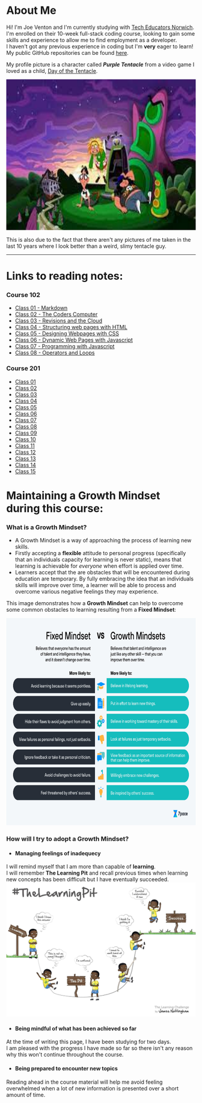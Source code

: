 # About Me

Hi! I'm Joe Venton and I'm currently studying with [Tech Educators Norwich](https://techeducators.co.uk).  
I'm enrolled on their 10-week full-stack coding course, looking to gain some skills and experience to allow me to find employment as a developer.  
I haven't got any previous experience in coding but I'm **very** eager to learn!  
My public GitHub repositories can be found [here](https://github.com/RealGUppercut).

My profile picture is a character called ***Purple Tentacle*** from a video game I loved as a child, [Day of the Tentacle](https://en.wikipedia.org/wiki/Day_of_the_Tentacle).

<img src="dott.jpg" width="1500" height="400">

This is also due to the fact that there aren't any pictures of me taken in the last 10 years where I look better than a weird, slimy tentacle guy.

---
# Links to reading notes:  

### Course 102  

- [Class 01 - Markdown](/102/102notes-01.md)  
- [Class 02 - The Coders Computer](/102/102notes-02.md)  
- [Class 03 - Revisions and the Cloud](/102/102notes-03.md)  
- [Class 04 - Structuring web pages with HTML](/102/102notes-04.md)  
- [Class 05 - Designing Webpages with CSS](/102/102notes-05.md)  
- [Class 06 - Dynamic Web Pages with Javascript](/102/102notes-06-javascript.md) 
- [Class 07 - Programming with Javascript](/102/102notes-07.md)  
- [Class 08 - Operators and Loops](/102/102notes-08.md)  

### Course 201  
  
 - [Class 01](/201/201notes-01.md)  
 - [Class 02](/201/201notes-02.md)  
 - [Class 03](/201/201notes-03.md)  
 - [Class 04](/201/201notes-04.md)  
 - [Class 05](/201/201notes-05.md)  
 - [Class 06](/201/201notes-06.md)  
 - [Class 07](/201/201notes-07.md)  
 - [Class 08](/201/201notes-08.md)  
 - [Class 09](/201/201notes-09.md)  
 - [Class 10](/201/201notes-10.md)  
 - [Class 11](/201/201notes-11.md)  
 - [Class 12](/201/201notes-12.md)  
 - [Class 13](/201/201notes-13.md)  
 - [Class 14](/201/201notes-14.md)  
 - [Class 15](/201/201notes-15.md)  


# Maintaining a Growth Mindset during this course:
### What is a Growth Mindset?
+ A Growth Mindset is a way of approaching the process of learning new skills.  
+ Firstly accepting a **flexible** attitude to personal progress (specifically that an individuals capacity for learning is never static), means that learning is achievable for *everyone* when effort is applied over time.
+ Learners accept that the are obstacles that will be encountered during education are temporary. By fully embracing the idea that an individuals skills will improve over time, a learner will be able to process and overcome various negative feelings they may experience.  

This image demonstrates how a **Growth Mindset** can help to overcome some common obstacles to learning resulting from a **Fixed Mindset**:  
   
<img src="GrowthMindset.jpg" width="1200" height="550">

### How will I try to adopt a Growth Mindset?
+ #### Managing feelings of inadequecy
I will remind myself that I am more than capable of **learning**.  
I will remember **The Learning Pit** and recall previous times when learning new concepts has been difficult but I have eventually succeeded.  
![Example of The Learning Pit concept](learningpit.jpg)

+ #### Being mindful of what has been achieved so far
At the time of writing this page, I have been studying for two days.  
I am pleased with the progress I have made so far so there isn't any reason why this won't continue throughout the course.  

+ #### Being prepared to encounter new topics  
Reading ahead in the course material will help me avoid feeling overwhelmed when a lot of new information is presented over a short amount of time.
